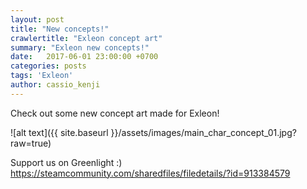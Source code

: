 ```yaml
---
layout: post
title: "New concepts!"
crawlertitle: "Exleon concept art"
summary: "Exleon new concepts!"
date:   2017-06-01 23:00:00 +0700
categories: posts
tags: 'Exleon'
author: cassio_kenji
---
```

Check out some new concept art made for Exleon!

![alt text]({{ site.baseurl }}/assets/images/main_char_concept_01.jpg?raw=true)

Support us on Greenlight :)
[https://steamcommunity.com/sharedfiles/filedetails/?id=913384579 ](https://steamcommunity.com/sharedfiles/filedetails/?id=913384579)

<!-- To add new posts, simply add a file in the `_posts` directory that follows the convention `YYYY-MM-DD-name-of-post.ext` and includes the necessary front matter. Take a look at the source for this post to get an idea about how it works.

Jekyll also offers powerful support for code snippets:

{% highlight ruby %}
def print_hi(name)
  puts "Hi, #{name}"
end
print_hi('Tom')
#=> prints 'Hi, Tom' to STDOUT.
{% endhighlight %}

Check out the [Jekyll docs][jekyll-docs] for more info on how to get the most out of Jekyll. File all bugs/feature requests at [Jekyll’s GitHub repo][jekyll-gh]. If you have questions, you can ask them on [Jekyll Talk][jekyll-talk].

[jekyll-docs]: http://jekyllrb.com/docs/home
[jekyll-gh]:   https://github.com/jekyll/jekyll
[jekyll-talk]: https://talk.jekyllrb.com/ -->
